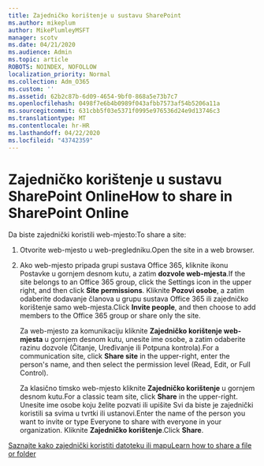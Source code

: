 ```yaml
---
title: Zajedničko korištenje u sustavu SharePoint
ms.author: mikeplum
author: MikePlumleyMSFT
manager: scotv
ms.date: 04/21/2020
ms.audience: Admin
ms.topic: article
ROBOTS: NOINDEX, NOFOLLOW
localization_priority: Normal
ms.collection: Adm_O365
ms.custom: ''
ms.assetid: 62b2c87b-6d09-4654-9bf0-868a5e73b7c7
ms.openlocfilehash: 0498f7e6b4b0989f043afbb7573af54b5206a11a
ms.sourcegitcommit: 631cbb5f03e5371f0995e976536d24e9d13746c3
ms.translationtype: MT
ms.contentlocale: hr-HR
ms.lasthandoff: 04/22/2020
ms.locfileid: "43742359"
---
```

# <a name="how-to-share-in-sharepoint-online"></a><span data-ttu-id="9faa2-102">Zajedničko korištenje u sustavu SharePoint Online</span><span class="sxs-lookup"><span data-stu-id="9faa2-102">How to share in SharePoint Online</span></span>

<span data-ttu-id="9faa2-103">Da biste zajednički koristili web-mjesto:</span><span class="sxs-lookup"><span data-stu-id="9faa2-103">To share a site:</span></span>
  
1. <span data-ttu-id="9faa2-104">Otvorite web-mjesto u web-pregledniku.</span><span class="sxs-lookup"><span data-stu-id="9faa2-104">Open the site in a web browser.</span></span>
    
2. <span data-ttu-id="9faa2-105">Ako web-mjesto pripada grupi sustava Office 365, kliknite ikonu Postavke u gornjem desnom kutu, a zatim **dozvole web-mjesta**.</span><span class="sxs-lookup"><span data-stu-id="9faa2-105">If the site belongs to an Office 365 group, click the Settings icon in the upper right, and then click **Site permissions**.</span></span> <span data-ttu-id="9faa2-106">Kliknite **Pozovi osobe**, a zatim odaberite dodavanje članova u grupu sustava Office 365 ili zajedničko korištenje samo web-mjesta.</span><span class="sxs-lookup"><span data-stu-id="9faa2-106">Click **Invite people**, and then choose to add members to the Office 365 group or share only the site.</span></span> 
    
    <span data-ttu-id="9faa2-107">Za web-mjesto za komunikaciju kliknite **Zajedničko korištenje web-mjesta** u gornjem desnom kutu, unesite ime osobe, a zatim odaberite razinu dozvole (Čitanje, Uređivanje ili Potpuna kontrola).</span><span class="sxs-lookup"><span data-stu-id="9faa2-107">For a communication site, click **Share site** in the upper-right, enter the person's name, and then select the permission level (Read, Edit, or Full Control).</span></span> 
    
    <span data-ttu-id="9faa2-108">Za klasično timsko web-mjesto kliknite **Zajedničko korištenje** u gornjem desnom kutu.</span><span class="sxs-lookup"><span data-stu-id="9faa2-108">For a classic team site, click **Share** in the upper-right.</span></span> <span data-ttu-id="9faa2-109">Unesite ime osobe koju želite pozvati ili upišite Svi da biste je zajednički koristili sa svima u tvrtki ili ustanovi.</span><span class="sxs-lookup"><span data-stu-id="9faa2-109">Enter the name of the person you want to invite or type Everyone to share with everyone in your organization.</span></span> <span data-ttu-id="9faa2-110">Kliknite **Zajedničko korištenje**.</span><span class="sxs-lookup"><span data-stu-id="9faa2-110">Click **Share**.</span></span>
    
[<span data-ttu-id="9faa2-111">Saznajte kako zajednički koristiti datoteku ili mapu</span><span class="sxs-lookup"><span data-stu-id="9faa2-111">Learn how to share a file or folder</span></span>](https://go.microsoft.com/fwlink/?linkid=511430)
  

